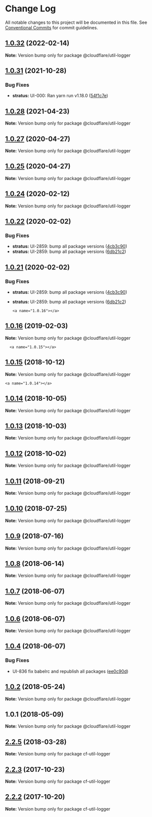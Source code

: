 # Change Log

All notable changes to this project will be documented in this file.
See [Conventional Commits](https://conventionalcommits.org) for commit guidelines.

## [1.0.32](http://stash.cfops.it:7999/fe/stratus/compare/@cloudflare/util-logger@1.0.31...@cloudflare/util-logger@1.0.32) (2022-02-14)

**Note:** Version bump only for package @cloudflare/util-logger





## [1.0.31](http://stash.cfops.it:7999/fe/stratus/compare/@cloudflare/util-logger@1.0.28...@cloudflare/util-logger@1.0.31) (2021-10-28)


### Bug Fixes

* **stratus:** UI-000: Ran yarn run v1.18.0 ([54f1c7e](http://stash.cfops.it:7999/fe/stratus/commits/54f1c7e))





## [1.0.28](http://stash.cfops.it:7999/fe/stratus/compare/@cloudflare/util-logger@1.0.27...@cloudflare/util-logger@1.0.28) (2021-04-23)

**Note:** Version bump only for package @cloudflare/util-logger





## [1.0.27](http://stash.cfops.it:7999/fe/stratus/compare/@cloudflare/util-logger@1.0.25...@cloudflare/util-logger@1.0.27) (2020-04-27)

**Note:** Version bump only for package @cloudflare/util-logger





## [1.0.25](http://stash.cfops.it:7999/fe/stratus/compare/@cloudflare/util-logger@1.0.24...@cloudflare/util-logger@1.0.25) (2020-04-27)

**Note:** Version bump only for package @cloudflare/util-logger





## [1.0.24](http://stash.cfops.it:7999/fe/stratus/compare/@cloudflare/util-logger@1.0.22...@cloudflare/util-logger@1.0.24) (2020-02-12)

**Note:** Version bump only for package @cloudflare/util-logger





## [1.0.22](http://stash.cfops.it:7999/fe/stratus/compare/@cloudflare/util-logger@1.0.16...@cloudflare/util-logger@1.0.22) (2020-02-02)


### Bug Fixes

* **stratus:** UI-2859: bump all package versions ([4cb3c90](http://stash.cfops.it:7999/fe/stratus/commits/4cb3c90))
* **stratus:** UI-2859: bump all package versions ([6db21c2](http://stash.cfops.it:7999/fe/stratus/commits/6db21c2))





## [1.0.21](http://stash.cfops.it:7999/fe/stratus/compare/@cloudflare/util-logger@1.0.16...@cloudflare/util-logger@1.0.21) (2020-02-02)


### Bug Fixes

* **stratus:** UI-2859: bump all package versions ([4cb3c90](http://stash.cfops.it:7999/fe/stratus/commits/4cb3c90))
* **stratus:** UI-2859: bump all package versions ([6db21c2](http://stash.cfops.it:7999/fe/stratus/commits/6db21c2))





      <a name="1.0.16"></a>
## [1.0.16](http://stash.cfops.it:7999/fe/stratus/compare/@cloudflare/util-logger@1.0.15...@cloudflare/util-logger@1.0.16) (2019-02-03)




**Note:** Version bump only for package @cloudflare/util-logger

      <a name="1.0.15"></a>
## [1.0.15](http://stash.cfops.it:7999/fe/stratus/compare/@cloudflare/util-logger@1.0.14...@cloudflare/util-logger@1.0.15) (2018-10-12)




**Note:** Version bump only for package @cloudflare/util-logger

    <a name="1.0.14"></a>

## [1.0.14](http://stash.cfops.it:7999/fe/stratus/compare/@cloudflare/util-logger@1.0.13...@cloudflare/util-logger@1.0.14) (2018-10-05)

**Note:** Version bump only for package @cloudflare/util-logger

  <a name="1.0.13"></a>

## [1.0.13](http://stash.cfops.it:7999/fe/stratus/compare/@cloudflare/util-logger@1.0.12...@cloudflare/util-logger@1.0.13) (2018-10-03)

**Note:** Version bump only for package @cloudflare/util-logger

<a name="1.0.12"></a>

## [1.0.12](http://stash.cfops.it:7999/fe/stratus/compare/@cloudflare/util-logger@1.0.11...@cloudflare/util-logger@1.0.12) (2018-10-02)

**Note:** Version bump only for package @cloudflare/util-logger

<a name="1.0.11"></a>

## [1.0.11](http://stash.cfops.it:7999/fe/stratus/compare/@cloudflare/util-logger@1.0.10...@cloudflare/util-logger@1.0.11) (2018-09-21)

**Note:** Version bump only for package @cloudflare/util-logger

<a name="1.0.10"></a>

## [1.0.10](http://stash.cfops.it:7999/fe/stratus/compare/@cloudflare/util-logger@1.0.9...@cloudflare/util-logger@1.0.10) (2018-07-25)

**Note:** Version bump only for package @cloudflare/util-logger

<a name="1.0.9"></a>

## [1.0.9](http://stash.cfops.it:7999/fe/stratus/compare/@cloudflare/util-logger@1.0.8...@cloudflare/util-logger@1.0.9) (2018-07-16)

**Note:** Version bump only for package @cloudflare/util-logger

<a name="1.0.8"></a>

## [1.0.8](http://stash.cfops.it:7999/fe/stratus/compare/@cloudflare/util-logger@1.0.7...@cloudflare/util-logger@1.0.8) (2018-06-14)

**Note:** Version bump only for package @cloudflare/util-logger

<a name="1.0.7"></a>

## [1.0.7](http://stash.cfops.it:7999/fe/stratus/compare/@cloudflare/util-logger@1.0.4...@cloudflare/util-logger@1.0.7) (2018-06-07)

**Note:** Version bump only for package @cloudflare/util-logger

<a name="1.0.6"></a>

## [1.0.6](http://stash.cfops.it:7999/fe/stratus/compare/@cloudflare/util-logger@1.0.4...@cloudflare/util-logger@1.0.6) (2018-06-07)

**Note:** Version bump only for package @cloudflare/util-logger

<a name="1.0.4"></a>

## [1.0.4](http://stash.cfops.it:7999/fe/stratus/compare/@cloudflare/util-logger@1.0.2...@cloudflare/util-logger@1.0.4) (2018-06-07)

### Bug Fixes

* UI-836 fix babelrc and republish all packages
([ee0c90d](http://stash.cfops.it:7999/fe/stratus/commits/ee0c90d))

<a name="1.0.2"></a>

## [1.0.2](http://stash.cfops.it:7999/www/cf-ux/compare/@cloudflare/util-logger@1.0.1...@cloudflare/util-logger@1.0.2) (2018-05-24)

**Note:** Version bump only for package @cloudflare/util-logger

<a name="1.0.1"></a>

## 1.0.1 (2018-05-09)

**Note:** Version bump only for package @cloudflare/util-logger

<a name="2.2.5"></a>

## [2.2.5](http://stash.cfops.it:7999/www/cf-ux/compare/cf-util-logger@2.2.3...cf-util-logger@2.2.5) (2018-03-28)

**Note:** Version bump only for package cf-util-logger

<a name="2.2.3"></a>

## [2.2.3](http://stash.cfops.it:7999/www/cf-ux/compare/cf-util-logger@2.2.2...cf-util-logger@2.2.3) (2017-10-23)

**Note:** Version bump only for package cf-util-logger

<a name="2.2.2"></a>

## [2.2.2](http://stash.cfops.it:7999/www/cf-ux/compare/cf-util-logger@2.2.1...cf-util-logger@2.2.2) (2017-10-20)

**Note:** Version bump only for package cf-util-logger
